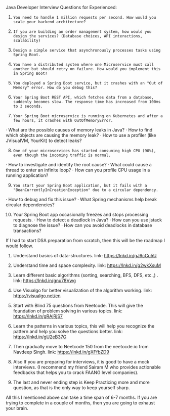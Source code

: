 Java Developer Interview Questions for Experienced:

1.     You need to handle 1 million requests per second. How would you scale your backend architecture?
2.     If you are building an order management system, how would you design the services? (Database choices, API interactions, scalability)
3.     Design a simple service that asynchronously processes tasks using Spring Boot.
4.     You have a distributed system where one Microservice must call another but should retry on failure. How would you implement this in Spring Boot?
5.     You deployed a Spring Boot service, but it crashes with an "Out of Memory" error. How do you debug this?
6.     Your Spring Boot REST API, which fetches data from a database, suddenly becomes slow. The response time has increased from 100ms to 3 seconds.
7.     Your Spring Boot microservice is running on Kubernetes and after a few hours, it crashes with OutOfMemoryError.
·       What are the possible causes of memory leaks in Java?
·       How to find which objects are causing the memory leak?
·       How to use a profiler (like JVisualVM, YourKit) to detect leaks?

8.     One of your microservices has started consuming high CPU (90%), even though the incoming traffic is normal.
·       How to investigate and identify the root cause?
·       What could cause a thread to enter an infinite loop?
·        How can you profile CPU usage in a running application?

9.     You start your Spring Boot application, but it fails with a "BeanCurrentlyInCreationException" due to a circular dependency.
·       How to debug and fix this issue?
·       What Spring mechanisms help break circular dependencies?

10.  Your Spring Boot app occasionally freezes and stops processing requests.
·       How to detect a deadlock in Java?
·       How can you use jstack to diagnose the issue?
·       How can you avoid deadlocks in database transactions?

If I had to start DSA preparation from scratch, then this will be the roadmap I would follow.
 
1. Understand basics of data-structures. 
link: https://lnkd.in/gJ6cCu5U

2. Understand time and space complexity. 
link: https://lnkd.in/g2wkXsuM

3. Learn different basic algorithms (sorting, searching, BFS, DFS, etc.,) .
link: https://lnkd.in/gnu78Vwg

4. Use Visualgo for better visualization of the algorithm working. 
link: https://visualgo.net/en

5. Start with Blind 75 questions from Neetcode. This will give the foundation of problem solving in various topics. 
link: https://lnkd.in/gRAjRjS7

6. Learn the patterns in various topics, this will help you recognize the pattern and help you solve the questions better. 
link: https://lnkd.in/gU2eB37G

7. Then gradually move to Neetcode 150 from the neetocde.io from Navdeep Singh.
link: https://lnkd.in/gXFfbZD9

8. Also If you are preparing for interviews, it is good to have a mock interviews. (I recommend my friend Sairam M who provides actionable feedbacks that helps you to crack FAANG level companies).

9. The last and never ending step is Keep Practicing more and more question, as that is the only way to keep yourself sharp.

All this I mentioned above can take a time span of 6-7 months. If you are trying to complete in a couple of months, then you are going to exhaust your brain.
